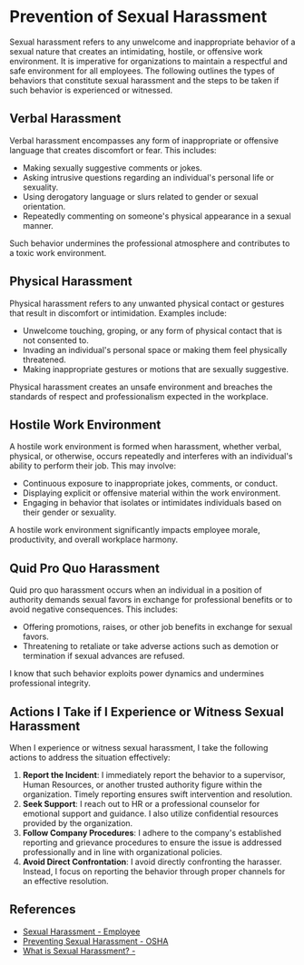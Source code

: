 # Prevention of Sexual Harassment

Sexual harassment refers to any unwelcome and inappropriate behavior of a sexual nature that creates an intimidating, hostile, or offensive work environment. It is imperative for organizations to maintain a respectful and safe environment for all employees. The following outlines the types of behaviors that constitute sexual harassment and the steps to be taken if such behavior is experienced or witnessed.

## Verbal Harassment
Verbal harassment encompasses any form of inappropriate or offensive language that creates discomfort or fear. This includes:
* Making sexually suggestive comments or jokes.
* Asking intrusive questions regarding an individual's personal life or sexuality.
* Using derogatory language or slurs related to gender or sexual orientation.
* Repeatedly commenting on someone's physical appearance in a sexual manner.

Such behavior undermines the professional atmosphere and contributes to a toxic work environment.

## Physical Harassment
Physical harassment refers to any unwanted physical contact or gestures that result in discomfort or intimidation. Examples include:
* Unwelcome touching, groping, or any form of physical contact that is not consented to.
* Invading an individual's personal space or making them feel physically threatened.
* Making inappropriate gestures or motions that are sexually suggestive.

Physical harassment creates an unsafe environment and breaches the standards of respect and professionalism expected in the workplace.

## Hostile Work Environment
A hostile work environment is formed when harassment, whether verbal, physical, or otherwise, occurs repeatedly and interferes with an individual's ability to perform their job. This may involve:
* Continuous exposure to inappropriate jokes, comments, or conduct.
* Displaying explicit or offensive material within the work environment.
* Engaging in behavior that isolates or intimidates individuals based on their gender or sexuality.

A hostile work environment significantly impacts employee morale, productivity, and overall workplace harmony.

## Quid Pro Quo Harassment
Quid pro quo harassment occurs when an individual in a position of authority demands sexual favors in exchange for professional benefits or to avoid negative consequences. This includes:
* Offering promotions, raises, or other job benefits in exchange for sexual favors.
* Threatening to retaliate or take adverse actions such as demotion or termination if sexual advances are refused.

I know that such behavior exploits power dynamics and undermines professional integrity.

## Actions I Take if I Experience or Witness Sexual Harassment

When I experience or witness sexual harassment, I take the following actions to address the situation effectively:

1. **Report the Incident**: I immediately report the behavior to a supervisor, Human Resources, or another trusted authority figure within the organization. Timely reporting ensures swift intervention and resolution.
2. **Seek Support**: I reach out to HR or a professional counselor for emotional support and guidance. I also utilize confidential resources provided by the organization.
3. **Follow Company Procedures**: I adhere to the company's established reporting and grievance procedures to ensure the issue is addressed professionally and in line with organizational policies.
4. **Avoid Direct Confrontation**: I avoid directly confronting the harasser. Instead, I focus on reporting the behavior through proper channels for an effective resolution.


## References

* [Sexual Harassment - Employee](https://www.youtube.com/watch?v=o3FhoCz-FbA)
* [Preventing Sexual Harassment - OSHA](https://www.osha.gov/sexual-harassment)
* [What is Sexual Harassment? - ](https://lsa.umich.edu/lsa/about/preventing-sexual-harassment/what-is-sexual-harassment-.html)
